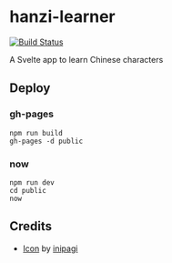 # hanzi-learner

[![Build Status](https://travis-ci.org/zehengl/hanzi-learner.svg?branch=master)](https://travis-ci.org/zehengl/hanzi-learner)

A Svelte app to learn Chinese characters

## Deploy

### gh-pages

    npm run build
    gh-pages -d public

### now

    npm run dev
    cd public
    now

## Credits

- [Icon](https://www.iconfinder.com/icons/2064478/brush_education_learn_student_study_icon) by [inipagi](https://www.iconfinder.com/inipagi)

